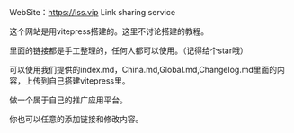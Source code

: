 WebSite：https://lss.vip Link sharing service

这个网站是用vitepress搭建的。这里不讨论搭建的教程。

里面的链接都是手工整理的，任何人都可以使用。（记得给个star哦）

可以使用我们提供的index.md，China.md,Global.md,Changelog.md里面的内容，上传到自己搭建vitepress里。

做一个属于自己的推广应用平台。

你也可以任意的添加链接和修改内容。
